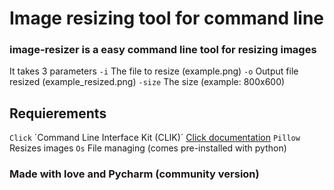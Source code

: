 # Image resizing tool for command line
### image-resizer is a easy command line tool for resizing images
It takes 3 parameters
`-i` The file to resize (example.png)
`-o` Output file resized (example_resized.png) 
`-size` The size (example: 800x600)

## Requierements
`Click` ´Command Line Interface Kit (CLIK)´ [Click documentation](https://click.palletsprojects.com/en/7.x/)
`Pillow` Resizes images
`Os` File managing (comes pre-installed with python)


### Made with love and Pycharm (community version)
